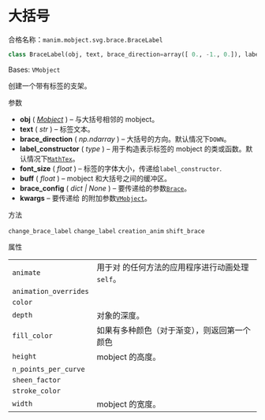 # 大括号

合格名称：`manim.mobject.svg.brace.BraceLabel`


```py
class BraceLabel(obj, text, brace_direction=array([ 0., -1., 0.]), label_constructor=<class 'manim.mobject.text.tex_mobject.MathTex'>, font_size=48, buff=0.2, brace_config=None, **kwargs)
```

Bases: `VMobject`

创建一个带有标签的支架。

参数

- **obj** ( [_Mobject_]() ) – 与大括号相邻的 mobject。
- **text** ( _str_ ) – 标签文本。
- **brace_direction** ( _np.ndarray_ ) – 大括号的方向。默认情况下`DOWN`。
- **label_constructor** ( _type_ ) – 用于构造表示标签的 mobject 的类或函数。默认情况下[`MathTex`]()。
- **font_size** ( _float_ ) – 标签的字体大小，传递给`label_constructor`.
- **buff** ( _float_ ) – mobject 和大括号之间的缓冲区。
- **brace_config** ( _dict_ _|_ _None_ ) – 要传递给的参数[`Brace`]()。
- **kwargs** – 要传递给 的附加参数[`VMobject`]()。

方法

`change_brace_label`
`change_label`
`creation_anim`
`shift_brace`

属性

|||
|-|-|
`animate`|用于对 的任何方法的应用程序进行动画处理`self`。
`animation_overrides`|
`color`|
`depth`|对象的深度。
`fill_color`|如果有多种颜色（对于渐变），则返回第一个颜色
`height`|mobject 的高度。
`n_points_per_curve`|
`sheen_factor`|
`stroke_color`|
`width`|mobject 的宽度。
